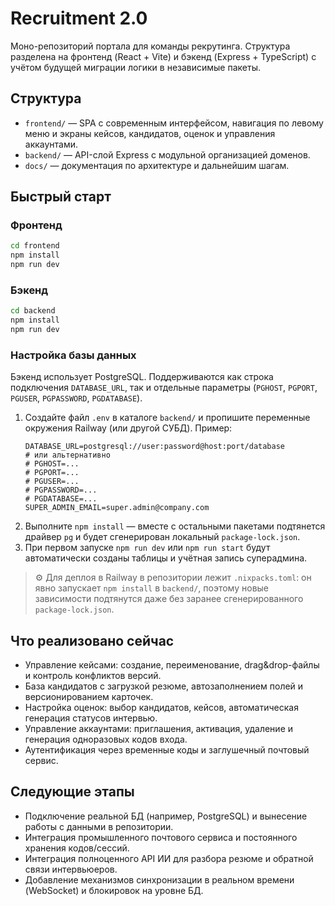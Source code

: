 # Recruitment 2.0

Моно-репозиторий портала для команды рекрутинга. Структура разделена на фронтенд (React + Vite) и бэкенд (Express + TypeScript)
с учётом будущей миграции логики в независимые пакеты.

## Структура

- `frontend/` — SPA с современным интерфейсом, навигация по левому меню и экраны кейсов, кандидатов, оценок и управления аккаунтами.
- `backend/` — API-слой Express с модульной организацией доменов.
- `docs/` — документация по архитектуре и дальнейшим шагам.

## Быстрый старт

### Фронтенд

```bash
cd frontend
npm install
npm run dev
```

### Бэкенд

```bash
cd backend
npm install
npm run dev
```

### Настройка базы данных

Бэкенд использует PostgreSQL. Поддерживаются как строка подключения `DATABASE_URL`, так и отдельные параметры (`PGHOST`, `PGPORT`, `PGUSER`, `PGPASSWORD`, `PGDATABASE`).

1. Создайте файл `.env` в каталоге `backend/` и пропишите переменные окружения Railway (или другой СУБД). Пример:
   ```dotenv
   DATABASE_URL=postgresql://user:password@host:port/database
   # или альтернативно
   # PGHOST=...
   # PGPORT=...
   # PGUSER=...
   # PGPASSWORD=...
   # PGDATABASE=...
   SUPER_ADMIN_EMAIL=super.admin@company.com
   ```
2. Выполните `npm install` — вместе с остальными пакетами подтянется драйвер `pg` и будет сгенерирован локальный `package-lock.json`.
3. При первом запуске `npm run dev` или `npm run start` будут автоматически созданы таблицы и учётная запись суперадмина.

> ⚙️ Для деплоя в Railway в репозитории лежит `.nixpacks.toml`: он явно запускает `npm install` в `backend/`, поэтому новые зависимости подтянутся даже без заранее сгенерированного `package-lock.json`.

## Что реализовано сейчас

- Управление кейсами: создание, переименование, drag&drop-файлы и контроль конфликтов версий.
- База кандидатов с загрузкой резюме, автозаполнением полей и версионированием карточек.
- Настройка оценок: выбор кандидатов, кейсов, автоматическая генерация статусов интервью.
- Управление аккаунтами: приглашения, активация, удаление и генерация одноразовых кодов входа.
- Аутентификация через временные коды и заглушечный почтовый сервис.

## Следующие этапы

- Подключение реальной БД (например, PostgreSQL) и вынесение работы с данными в репозитории.
- Интеграция промышленного почтового сервиса и постоянного хранения кодов/сессий.
- Интеграция полноценного API ИИ для разбора резюме и обратной связи интервьюеров.
- Добавление механизмов синхронизации в реальном времени (WebSocket) и блокировок на уровне БД.

